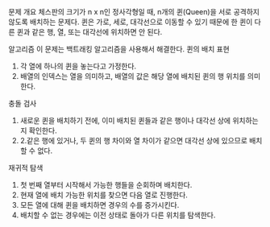 문제 개요
체스판의 크기가 n x n인 정사각형일 때, n개의 퀸(Queen)을 서로 공격하지 않도록 배치하는 문제다.
퀸은 가로, 세로, 대각선으로 이동할 수 있기 때문에 한 퀸이 다른 퀸과 같은 행, 열, 또는 대각선에 위치하면 안 된다.

알고리즘
이 문제는 백트래킹 알고리즘을 사용해서 해결한다.
퀸의 배치 표현
1. 각 열에 하나의 퀸을 놓는다고 가정한다.
2. 배열의 인덱스는 열을 의미하고, 배열의 값은 해당 열에 배치된 퀸의 행 위치를 의미한다.

충돌 검사
1. 새로운 퀸을 배치하기 전에, 이미 배치된 퀸들과 같은 행이나 대각선 상에 위치하는지 확인한다.
2. 2.같은 행에 있거나, 두 퀸의 행 차이와 열 차이가 같으면 대각선 상에 있으므로 배치할 수 없다.

재귀적 탐색
1. 첫 번째 열부터 시작해서 가능한 행들을 순회하며 배치한다.
2. 현재 열에 배치 가능한 위치를 찾으면 다음 열로 진행한다.
3. 모든 열에 대해 퀸을 배치하면 경우의 수를 증가시킨다.
4. 배치할 수 없는 경우에는 이전 상태로 돌아가 다른 위치를 탐색한다.
